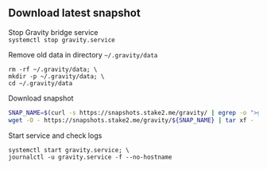## Download latest snapshot  
Stop Gravity bridge service  
`systemctl stop gravity.service`  

Remove old data in directory `~/.gravity/data`  
```
rm -rf ~/.gravity/data; \
mkdir -p ~/.gravity/data; \
cd ~/.gravity/data
```

Download snapshot  
```bash
SNAP_NAME=$(curl -s https://snapshots.stake2.me/gravity/ | egrep -o ">gravity.*tar" | tr -d ">" | tail -n1); \
wget -O - https://snapshots.stake2.me/gravity/${SNAP_NAME} | tar xf -
```

Start service and check logs  
```
systemctl start gravity.service; \
journalctl -u gravity.service -f --no-hostname
```

